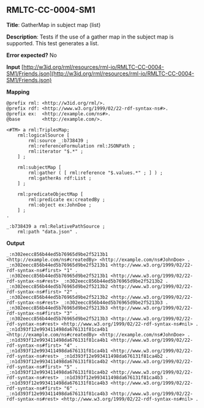 ## RMLTC-CC-0004-SM1

**Title**: GatherMap in subject map (list)

**Description**: Tests if the use of a gather map in the subject map is supported. This test generates a list.

**Error expected?** No

**Input**
 [http://w3id.org/rml/resources/rml-io/RMLTC-CC-0004-SM1/Friends.json](http://w3id.org/rml/resources/rml-io/RMLTC-CC-0004-SM1/Friends.json)

**Mapping**
```
@prefix rml: <http://w3id.org/rml/>.
@prefix rdf: <http://www.w3.org/1999/02/22-rdf-syntax-ns#>.
@prefix ex:  <http://example.com/ns#>.
@base        <http://example.com/>.

<#TM> a rml:TriplesMap;
    rml:logicalSource [
        rml:source _:b738439 ;
        rml:referenceFormulation rml:JSONPath ;
        rml:iterator "$.*" ;
    ] ;

    rml:subjectMap [
        rml:gather ( [ rml:reference "$.values.*" ; ] ) ;
        rml:gatherAs rdf:List ;
    ] ;

    rml:predicateObjectMap [
        rml:predicate ex:createdBy ;
        rml:object ex:JohnDoe ;
    ] ;
.

_:b738439 a rml:RelativePathSource ;
    rml:path "data.json" .
```

**Output**
```
_:n302eecc856b44ed5b76965d9be2f5213b1 <http://example.com/ns#createdBy> <http://example.com/ns#JohnDoe> .
_:n302eecc856b44ed5b76965d9be2f5213b1 <http://www.w3.org/1999/02/22-rdf-syntax-ns#first> "1" .
_:n302eecc856b44ed5b76965d9be2f5213b1 <http://www.w3.org/1999/02/22-rdf-syntax-ns#rest> _:n302eecc856b44ed5b76965d9be2f5213b2 .
_:n302eecc856b44ed5b76965d9be2f5213b2 <http://www.w3.org/1999/02/22-rdf-syntax-ns#first> "2" .
_:n302eecc856b44ed5b76965d9be2f5213b2 <http://www.w3.org/1999/02/22-rdf-syntax-ns#rest> _:n302eecc856b44ed5b76965d9be2f5213b3 .
_:n302eecc856b44ed5b76965d9be2f5213b3 <http://www.w3.org/1999/02/22-rdf-syntax-ns#first> "3" .
_:n302eecc856b44ed5b76965d9be2f5213b3 <http://www.w3.org/1999/02/22-rdf-syntax-ns#rest> <http://www.w3.org/1999/02/22-rdf-syntax-ns#nil> .
_:n1d393f12e993411498da676131f81ca4b1 <http://example.com/ns#createdBy> <http://example.com/ns#JohnDoe> .
_:n1d393f12e993411498da676131f81ca4b1 <http://www.w3.org/1999/02/22-rdf-syntax-ns#first> "4" .
_:n1d393f12e993411498da676131f81ca4b1 <http://www.w3.org/1999/02/22-rdf-syntax-ns#rest> _:n1d393f12e993411498da676131f81ca4b2 .
_:n1d393f12e993411498da676131f81ca4b2 <http://www.w3.org/1999/02/22-rdf-syntax-ns#first> "5" .
_:n1d393f12e993411498da676131f81ca4b2 <http://www.w3.org/1999/02/22-rdf-syntax-ns#rest> _:n1d393f12e993411498da676131f81ca4b3 .
_:n1d393f12e993411498da676131f81ca4b3 <http://www.w3.org/1999/02/22-rdf-syntax-ns#first> "6" .
_:n1d393f12e993411498da676131f81ca4b3 <http://www.w3.org/1999/02/22-rdf-syntax-ns#rest> <http://www.w3.org/1999/02/22-rdf-syntax-ns#nil> .

```

